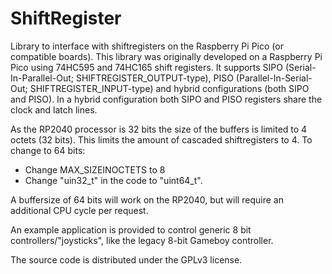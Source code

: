 # ShiftRegister
Library to interface with shiftregisters on the Raspberry Pi Pico (or compatible boards). This library was originally developed on a Raspberry Pi Pico using 74HC595 and 74HC165 shift registers. It supports SIPO (Serial-In-Parallel-Out; SHIFTREGISTER_OUTPUT-type), PISO (Parallel-In-Serial-Out; SHIFTREGISTER_INPUT-type) and hybrid configurations (both SIPO and PISO). In a hybrid configuration both SIPO and PISO registers share the clock and latch lines. 

As the RP2040 processor is 32 bits the size of the buffers is limited to 4 octets (32 bits). This limits the amount of cascaded shiftregisters to 4. To change to 64 bits:
  - Change MAX_SIZEINOCTETS to 8
  - Change "uin32_t" in the code to "uint64_t".

A buffersize of 64 bits will work on the RP2040, but will require an additional CPU cycle per request. 

An example application is provided to control generic 8 bit controllers/"joysticks", like the legacy 8-bit Gameboy controller.

The source code is distributed under the GPLv3 license.
